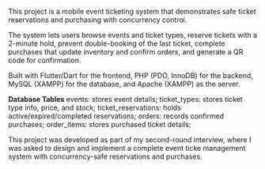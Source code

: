 This project is a mobile event ticketing system that demonstrates safe ticket reservations and purchasing with concurrency control. 

The system lets users browse events and ticket types, reserve tickets with a 2-minute hold, prevent double-booking of the last ticket, complete purchases that update inventory and confirm orders, and generate a QR code for confirmation.

Built with Flutter/Dart for the frontend, PHP (PDO, InnoDB) for the backend, MySQL (XAMPP) for the database, and Apache (XAMPP) as the server.

**Database Tables**
events: stores event details;
ticket_types: stores ticket type info, price, and stock;
ticket_reservations: holds active/expired/completed reservations;
orders: records confirmed purchases;
order_items: stores purchased ticket details;

This project was developed as part of my second-round interview, where I was asked to design and implement a complete event ticke management system with concurrency-safe reservations and purchases.
